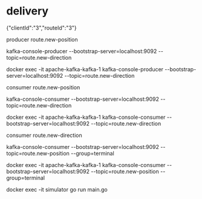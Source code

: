 # delivery

{"clientId":"3","routeId":"3"}

producer
route.new-position

kafka-console-producer --bootstrap-server=localhost:9092 --topic=route.new-direction

docker exec -it apache-kafka-kafka-1 kafka-console-producer --bootstrap-server=localhost:9092 --topic=route.new-direction

consumer
route.new-position

kafka-console-consumer --bootstrap-server=localhost:9092 --topic=route.new-direction

docker exec -it apache-kafka-kafka-1 kafka-console-consumer --bootstrap-server=localhost:9092 --topic=route.new-direction

consumer
route.new-direction

kafka-console-consumer --bootstrap-server=localhost:9092 --topic=route.new-position --group=terminal

docker exec -it apache-kafka-kafka-1 kafka-console-consumer --bootstrap-server=localhost:9092 --topic=route.new-position --group=terminal


docker exec -it simulator go run main.go